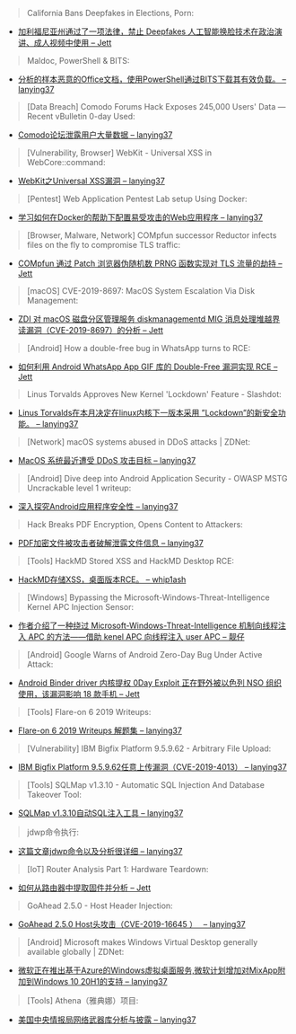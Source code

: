 > California Bans Deepfakes in Elections, Porn:


* [加利福尼亚州通过了一项法律，禁止 Deepfakes 人工智能换脸技术在政治演讲、成人视频中使用 – Jett](https://threatpost.com/california-bans-deepfakes-elections-porn/148950/)



> Maldoc, PowerShell & BITS:


* [分析的样本恶意的Office文档，使用PowerShell通过BITS下载其有效负载。 – lanying37](https://i5c.us/2oJ1Knt)



> [Data Breach] Comodo Forums Hack Exposes 245,000 Users' Data — Recent vBulletin 0-day Used:


* [Comodo论坛泄露用户大量数据 – lanying37](https://thehackernews.com/2019/10/Comodo-vbulletin-hacked.html)



> [Vulnerability, Browser] WebKit - Universal XSS in WebCore::command:


* [WebKit之Universal XSS漏洞 – lanying37](http://dlvr.it/RFGNRK)



> [Pentest] Web Application Pentest Lab setup Using Docker:


* [学习如何在Docker的帮助下配置易受攻击的Web应用程序 – lanying37](https://www.hackingarticles.in/web-application-pentest-lab-setup-using-docker/)



> [Browser, Malware, Network] COMpfun successor Reductor infects files on the fly to compromise TLS traffic:


* [COMpfun 通过 Patch 浏览器伪随机数 PRNG 函数实现对 TLS 流量的劫持 – Jett](https://securelist.com/compfun-successor-reductor/93633/)



> [macOS] CVE-2019-8697: MacOS System Escalation Via Disk Management:


* [ZDI 对 macOS 磁盘分区管理服务 diskmanagementd MIG 消息处理堆越界读漏洞（CVE-2019-8697）的分析 – Jett](https://www.thezdi.com/blog/2019/10/3/cve-2019-8697-macos-system-escalation-via-disk-management)



> [Android] How a double-free bug in WhatsApp turns to RCE:


* [如何利用 Android WhatsApp App GIF 库的 Double-Free 漏洞实现 RCE – Jett](https://awakened1712.github.io/hacking/hacking-whatsapp-gif-rce/)



> Linus Torvalds Approves New Kernel 'Lockdown' Feature - Slashdot:


* [Linus Torvalds在本月决定在linux内核下一版本采用 ”Lockdown”的新安全功能。 – lanying37](http://bit.ly/2mLGdKl)



> [Network] macOS systems abused in DDoS attacks | ZDNet:


* [MacOS 系统最近遭受 DDoS 攻击目标 – lanying37](https://www.zdnet.com/article/macos-systems-abused-in-ddos-attacks/)



> [Android] Dive deep into Android Application Security - OWASP MSTG Uncrackable level 1 writeup:


* [深入探究Android应用程序安全性 – lanying37](https://blog.0daylabs.com/2019/09/18/deep-dive-into-Android-security/)



> Hack Breaks PDF Encryption, Opens Content to Attackers:


* [PDF加密文件被攻击者破解泄露文件信息 – lanying37](https://threatpost.com/hack-breaks-pdf-encryption/148834/)



> [Tools] HackMD Stored XSS and HackMD Desktop RCE:


* [HackMD存储XSS，桌面版本RCE。 – whip1ash](https://5alt.me/2019/10/HackMD%20Stored%20XSS%20and%20HackMD%20Desktop%20RCE/)



> [Windows] Bypassing the Microsoft-Windows-Threat-Intelligence Kernel APC Injection Sensor:


* [作者介绍了一种绕过 Microsoft-Windows-Threat-Intelligence 机制向线程注入 APC 的方法——借助 kenel APC 向线程注入 user APC – 靓仔](https://medium.com/@philiptsukerman/bypassing-the-microsoft-windows-threat-intelligence-kernel-apc-injection-sensor-92266433e0b0)



> [Android] Google Warns of Android Zero-Day Bug Under Active Attack:


* [Android Binder driver 内核提权 0Day Exploit 正在野外被以色列 NSO 组织使用，该漏洞影响 18 款手机 – Jett](https://threatpost.com/google-warns-of-zero-day/148924/)



> [Tools] Flare-on 6 2019 Writeups:


* [Flare-on 6 2019 Writeups 解题集 – lanying37](https://malwareunicorn.org/workshops/flareon6_2019.html)



> [Vulnerability] IBM Bigfix Platform 9.5.9.62 - Arbitrary File Upload:


* [IBM Bigfix Platform 9.5.9.62任意上传漏洞（CVE-2019-4013） – lanying37](http://dlvr.it/RFgp35)



> [Tools] SQLMap v1.3.10 - Automatic SQL Injection And Database Takeover Tool:


* [SQLMap v1.3.10自动SQL注入工具 – lanying37](https://ift.tt/2ngG6GM)



> jdwp命令执行:


* [这篇文章jdwp命令以及分析很详细 – lanying37](https://blog.csdn.net/caiqiiqi/article/details/83146415)



> [IoT] Router Analysis Part 1: Hardware Teardown:


* [如何从路由器中提取固件并分析 – Jett](https://wrongbaud.github.io/router-teardown/)



> GoAhead 2.5.0 - Host Header Injection:


* [GoAhead 2.5.0 Host头攻击（CVE-2019-16645 ）　 – lanying37](http://dlvr.it/RFGNLl)



> [Android] Microsoft makes Windows Virtual Desktop generally available globally | ZDNet:


* [微软正在推出基于Azure的Windows虚拟桌面服务,微软计划增加对MixApp附加到Windows 10 20H1的支持 – lanying37](https://www.zdnet.com/article/microsoft-makes-windows-virtual-desktop-generally-available-globally/)



> [Tools] Athena（雅典娜）项目:


* [美国中央情报局网络武器库分析与披露  – lanying37](https://ti.qianxin.com/blog/articles/network-weapons-of-cia/)